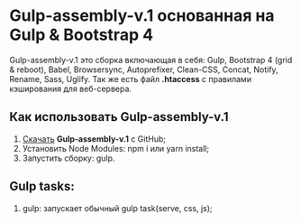 # Gulp-assembly-v.1 основанная на Gulp & Bootstrap 4
Gulp-assembly-v.1 это сборка включающая в себя: Gulp, Bootstrap 4 (grid & reboot), Babel, Browsersync, Autoprefixer, Clean-CSS, 
Concat, Notify, Rename, Sass, Uglify. Так же есть файл __.htaccess__  с правилами кэширования для веб-сервера.

## Как использовать Gulp-assembly-v.1
1. <a href="https://github.com/Kybbot/Gulp-assembly-v.1/archive/master.zip">Скачать</a> __Gulp-assembly-v.1__ с GitHub;
2. Установить Node Modules: npm i или yarn install;
3. Запустить сборку: gulp.

## Gulp tasks:
1. gulp: запускает обычный gulp task(serve, css, js);
